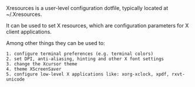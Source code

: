 
## 

Xresources is a user-level configuration dotfile, typically located at
~/.Xresources. 

It can be used to set X resources, which are configuration parameters for X
client applications.


Among other things they can be used to:

    1. configure terminal preferences (e.g. terminal colors)
    2. set DPI, anti-aliasing, hinting and other X font settings
    3. change the Xcursor theme
    4. theme XScreenSaver
    5. configure low-level X applications like: xorg-xclock, xpdf, rxvt-unicode
